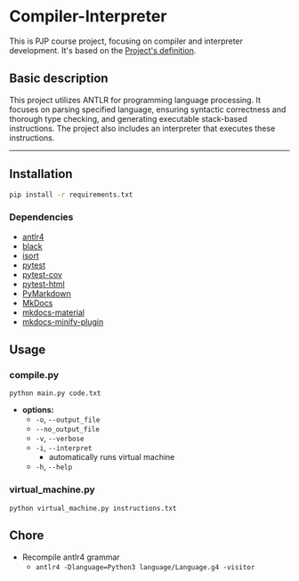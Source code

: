 # Compiler-Interpreter

This is PJP course project, focusing on compiler and interpreter development.
It's based on the [Project's definition](http://behalek.cs.vsb.cz/wiki/index.php/PLC_Project).

## Basic description

This project utilizes ANTLR for programming language processing. It focuses on parsing specified language, ensuring
syntactic correctness and thorough type checking, and generating executable stack-based instructions.
The project also includes an interpreter that executes these instructions.

---

## Installation

```bash
pip install -r requirements.txt
```

### Dependencies

- [antlr4](https://github.com/antlr/antlr4)
- [black](https://github.com/psf/black)
- [isort](https://github.com/PyCQA/isort)
- [pytest](https://github.com/PyCQA/isort)
- [pytest-cov](https://github.com/PyCQA/isort)
- [pytest-html](https://github.com/PyCQA/isort)
- [PyMarkdown](https://github.com/jackdewinter/pymarkdown)
- [MkDocs](https://github.com/mkdocs/mkdocs)
- [mkdocs-material](https://github.com/squidfunk/mkdocs-material)
- [mkdocs-minify-plugin](https://github.com/squidfunk/mkdocs-material)

## Usage

### compile.py

```shell
python main.py code.txt
```

- **options:**
  - `-o`, `--output_file`
  - `--no_output_file`
  - `-v`, `--verbose`
  - `-i`, `--interpret`
    - automatically runs virtual machine
  - `-h`, `--help`

### virtual_machine.py

```shell
python virtual_machine.py instructions.txt
```

## Chore

- Recompile antlr4 grammar
  - `antlr4 -Dlanguage=Python3 language/Language.g4 -visitor`
